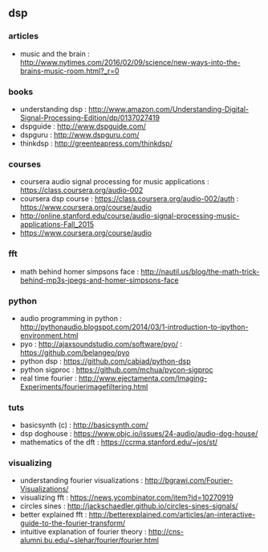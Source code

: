 ## dsp

### articles
- music and the brain : http://www.nytimes.com/2016/02/09/science/new-ways-into-the-brains-music-room.html?_r=0

### books
- understanding dsp : http://www.amazon.com/Understanding-Digital-Signal-Processing-Edition/dp/0137027419
- dspguide : http://www.dspguide.com/
- dspguru : http://www.dspguru.com/
- thinkdsp : http://greenteapress.com/thinkdsp/     

### courses
- coursera audio signal processing for music applications : https://class.coursera.org/audio-002
- coursera dsp course : https://class.coursera.org/audio-002/auth : https://www.coursera.org/course/audio                                                                   
- http://online.stanford.edu/course/audio-signal-processing-music-applications-Fall_2015                                                                           
- https://www.coursera.org/course/audio                                                                                                                            
### fft
- math behind homer simpsons face : http://nautil.us/blog/the-math-trick-behind-mp3s-jpegs-and-homer-simpsons-face

### python
- audio programming in python : http://pythonaudio.blogspot.com/2014/03/1-introduction-to-ipython-environment.html                                                 
- pyo : http://ajaxsoundstudio.com/software/pyo/                                                                                                                   : https://github.com/belangeo/pyo                                                                                                                              
- python dsp : https://github.com/cabiad/python-dsp                                                                                                                
- python sigproc : https://github.com/mchua/pycon-sigproc                                                                                                          
- real time fourier : http://www.ejectamenta.com/Imaging-Experiments/fourierimagefiltering.html                                                                    

### tuts
- basicsynth (c) : http://basicsynth.com/
- dsp doghouse : https://www.objc.io/issues/24-audio/audio-dog-house/                                                                  
- mathematics of the dft : https://ccrma.stanford.edu/~jos/st/                                                                                                     

### visualizing
- understanding fourier visualizations : http://bgrawi.com/Fourier-Visualizations/
- visualizing fft : https://news.ycombinator.com/item?id=10270919        
- circles sines : http://jackschaedler.github.io/circles-sines-signals/         
- better explained fft : http://betterexplained.com/articles/an-interactive-guide-to-the-fourier-transform/   
- intuitive explanation of fourier theory : http://cns-alumni.bu.edu/~slehar/fourier/fourier.html  
